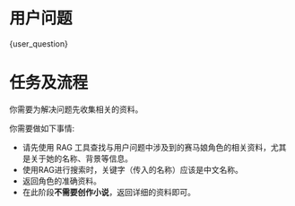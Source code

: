 # 用户问题
{user_question}
# 任务及流程
你需要为解决问题先收集相关的资料。

你需要做如下事情:
- 请先使用 RAG 工具查找与用户问题中涉及到的赛马娘角色的相关资料，尤其是关于她的名称、背景等信息。
- 使用RAG进行搜索时，关键字（传入的名称）应该是中文名称。
- 返回角色的准确资料。
- 在此阶段**不需要创作小说**，返回详细的资料即可。